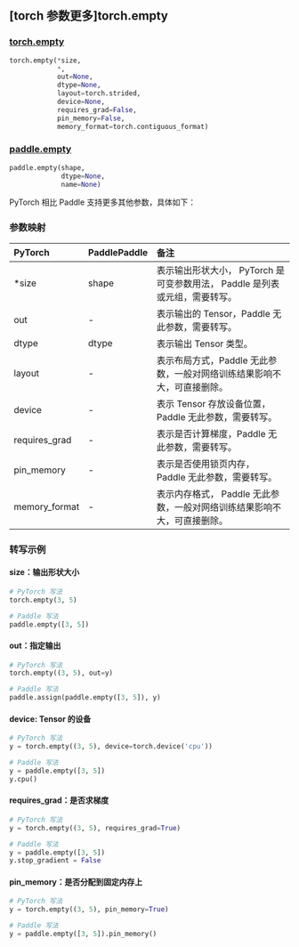 ## [torch 参数更多]torch.empty

###  [torch.empty](https://pytorch.org/docs/stable/generated/torch.empty.html?highlight=empty#torch.empty)

```python
torch.empty(*size,
            *,
            out=None,
            dtype=None,
            layout=torch.strided,
            device=None,
            requires_grad=False,
            pin_memory=False,
            memory_format=torch.contiguous_format)
```

###  [paddle.empty](https://www.paddlepaddle.org.cn/documentation/docs/zh/develop/api/paddle/empty_cn.html)

```python
paddle.empty(shape,
             dtype=None,
             name=None)
```

PyTorch 相比 Paddle 支持更多其他参数，具体如下：

### 参数映射

| PyTorch       | PaddlePaddle | 备注                                                         |
| :------------ | :----------- | :----------------------------------------------------------- |
| *size         | shape        | 表示输出形状大小， PyTorch 是可变参数用法， Paddle 是列表或元组，需要转写。 |
| out           | -            | 表示输出的 Tensor，Paddle 无此参数，需要转写。           |
| dtype         | dtype        | 表示输出 Tensor 类型。                                       |
| layout        | -            | 表示布局方式，Paddle 无此参数，一般对网络训练结果影响不大，可直接删除。 |
| device        | -            | 表示 Tensor 存放设备位置，Paddle 无此参数，需要转写。    |
| requires_grad | -            | 表示是否计算梯度，Paddle 无此参数，需要转写。            |
| pin_memory    | -            | 表示是否使用锁页内存， Paddle 无此参数，需要转写。       |
| memory_format | -            | 表示内存格式， Paddle 无此参数，一般对网络训练结果影响不大，可直接删除。 |

### 转写示例

#### size：输出形状大小

```python
# PyTorch 写法
torch.empty(3, 5)

# Paddle 写法
paddle.empty([3, 5])
```

#### out：指定输出

```python
# PyTorch 写法
torch.empty((3, 5), out=y)

# Paddle 写法
paddle.assign(paddle.empty([3, 5]), y)
```

#### device: Tensor 的设备

```python
# PyTorch 写法
y = torch.empty((3, 5), device=torch.device('cpu'))

# Paddle 写法
y = paddle.empty([3, 5])
y.cpu()
```

#### requires_grad：是否求梯度

```python
# PyTorch 写法
y = torch.empty((3, 5), requires_grad=True)

# Paddle 写法
y = paddle.empty([3, 5])
y.stop_gradient = False
```

#### pin_memory：是否分配到固定内存上

```python
# PyTorch 写法
y = torch.empty((3, 5), pin_memory=True)

# Paddle 写法
y = paddle.empty([3, 5]).pin_memory()
```
